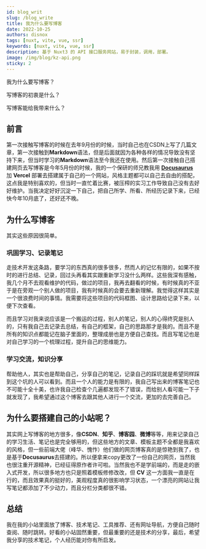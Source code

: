 ```yaml
---
id: blog_writ
slug: /blog_write
title: 我为什么要写博客
date: 2022-10-25
authors: disnox
tags: [nuxt, vite, vue, ssr]
keywords: [nuxt, vite, vue, ssr]
description: 基于 Nuxt3 的 API 接口服务网站，易于封装，调用，部署。
image: /img/blog/kz-api.png
sticky: 2
---
```


我为什么要写博客？

写博客的初衷是什么？

写博客能给我带来什么？



<!-- truncate -->

## 前言

第一次接触写博客的时候在去年9月份的时候，当时自己也在CSDN上写了几篇文章，第一次接触到**Markdown**语法，但是后面就因为各种各样的情况导致没有坚持下来，但当时学习的**Markdown**语法至今我还在使用。然后第一次接触自己搭建网页去写博客是今年5月份的时候，我的一个保研的师兄教我用  [**Docusaurus**](https://www.docusaurus.cn/docs/installation) 加 **Vercel** 部署去搭建属于自己的一个网站，风格主题都可以自己去自由的搭配，这点我是特别喜欢的，但当时一直忙着比赛，被压榨的实习工作导致自己没有去好好维护。当我决定好好沉淀一下自己，把自己所学、所看、所经历记录下来，已经快今年10月底了，还好还不晚。

## 为什么写博客

其实这些原因很简单。

### 巩固学习、记录笔记

走技术开发这条路，要学习的东西真的很多很多，然而人的记忆有限的，如果不按时的进行总结、记录，回过头再看其实跟重新学习没什么两样。这些我深有感触，我几个月不去观看维护的代码，做过的项目，我再去翻看的时候，有时候真的不亚于是在旁观一个别人做的项目，我有时候真的会要去重新理解。我觉得这样其实是一个很浪费时间的事情。我需要将这些项目的代码框图、设计思路给记录下来，以便下次查看。

而且学习对我来说应该是一个搬运的过程，别人的笔记，别人的心得终究是别人的，只有我自己去记录去总结，有自己的框架，自己的思路那才是我的。而且不是所有的知识点都能记在脑子里面的，整理成册也是方便自己查找。而且写笔记也是对自己学习的一个梳理过程，提升自己的思维能力。

### 学习交流，知识分享

帮助他人，其实也是帮助自己，分享自己的笔记，记录自己的踩坑就是希望同样踩到这个坑的人可以看到。而且一个人的能力是有限的，我自己写出来的博客笔记也不可能十全十美，也许我自己检查个几遍都发现不了错误，而给别人看可能一下子就发现了，我希望通过这个博客去跟其他人进行一个交流，更加的去完善自己。

## 为什么要搭建自己的小站呢？

其实网上写博客的地方很多，像**CSDN**、**知乎**、**博客园**、**微博**等等，用来记录自己的学习生活、笔记也是完全够用的，但这些地方的文章、模板主题不全都是我喜欢的风格，但一些前端大佬（峰华、愧怍）他们做的网页博客真的是惊艳到我了，也是基于**Docusaurus**去搭建的。所以便拿来copy更改了一份自己的网页，当然我也很注重开源精神，已经征得原作者许可啦。当然我也不是学前端的，而是走的嵌入式开发，所以很多地方也只是照着模板修修改改，但 **CV** 这一方面我一直是在行的，而且效果真的挺好的，美观程度真的很影响学习状态，一个漂亮的网站让我写笔记都添加了不少动力，而且分栏分类都很不错。

## 总结

我在我的小站里面放了博客、技术笔记、工具推荐、还有网址导航，方便自己随时查阅、随时跳转。好看的小站固然重要，但最重要的还是技术的分享，最后，希望我分享的技术笔记，个人经历能对你有所启发。
